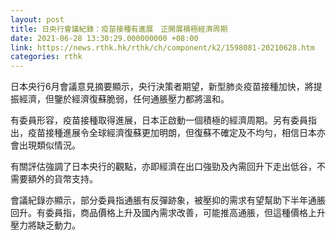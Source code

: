```yaml
---
layout: post
title: 日央行會議紀錄：疫苗接種有進展　正開展積極經濟周期
date: 2021-06-28 13:30:29.000000000 +08:00
link: https://news.rthk.hk/rthk/ch/component/k2/1598081-20210628.htm
categories: rthk
---
```


日本央行6月會議意見摘要顯示，央行決策者期望，新型肺炎疫苗接種加快，將提振經濟，但鑒於經濟復蘇脆弱，任何通脹壓力都將溫和。

有委員形容，疫苗接種取得進展，日本正啟動一個積極的經濟周期。另有委員指出，疫苗接種進展令全球經濟復蘇更加明朗，但復蘇不確定及不均勻，相信日本亦會出現類似情況。

有關評估強調了日本央行的觀點，亦即經濟在出口強勁及內需回升下走出低谷，不需要額外的貨幣支持。

會議紀錄亦顯示，部分委員指通脹有反彈跡象，被壓抑的需求有望幫助下半年通脹回升。有委員指，商品價格上升及國內需求改善，可能推高通脹，但這種價格上升壓力將缺乏動力。
